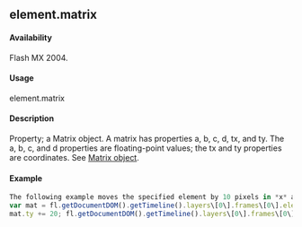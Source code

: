 ## element.matrix

#### Availability

Flash MX 2004.

#### Usage

element.matrix

#### Description

Property; a Matrix object. A matrix has properties a, b, c, d, tx, and ty. The a, b, c, and d properties are floating-point values; the tx and ty properties are coordinates. See [Matrix object](#_bookmark725).

#### Example

```javascript
The following example moves the specified element by 10 pixels in *x* and 20 pixels in *y*:
var mat = fl.getDocumentDOM().getTimeline().layers\[0\].frames\[0\].elements\[0\].matrix; mat.tx += 10;
mat.ty += 20; fl.getDocumentDOM().getTimeline().layers\[0\].frames\[0\].elements\[0\].matrix = mat;

```